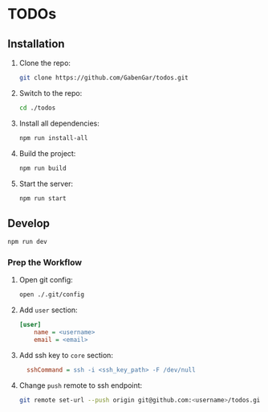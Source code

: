 # TODOs

## Installation

1. Clone the repo:
   ```sh
   git clone https://github.com/GabenGar/todos.git
   ```
2. Switch to the repo:
   ```sh
   cd ./todos
   ```

3. Install all dependencies:
    ```sh
    npm run install-all
    ```
4. Build the project:
    ```sh
    npm run build
    ```
5. Start the server:
    ```sh
    npm run start
    ```


## Develop

```sh
npm run dev
```

### Prep the Workflow

1. Open git config:
   ```sh
   open ./.git/config
   ```
2. Add `user` section:
   ```ini
   [user]
       name = <username>
       email = <email>
   ```
3. Add ssh key to `core` section:
   ```ini
     sshCommand = ssh -i <ssh_key_path> -F /dev/null
   ```
4. Change `push` remote to ssh endpoint:
   ```sh
   git remote set-url --push origin git@github.com:<username>/todos.git
   ```
